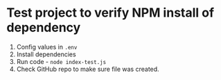 # Test project to verify NPM install of dependency

1. Config values in `.env`
2. Install dependencies
3. Run code - `node index-test.js`
4. Check GitHub repo to make sure file was created.